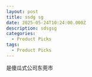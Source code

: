 ```yaml
---
layout: post
title: ssdg sg
date: 2025-05-24T10:24:00.000Z
description: sdsgsg
categories:
  - Product Picks
tags:
  - Product Picks
---
```

是傻瓜式公司东莞市
